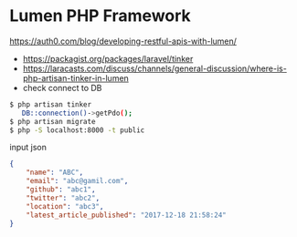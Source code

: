 # Lumen PHP Framework
https://auth0.com/blog/developing-restful-apis-with-lumen/
- https://packagist.org/packages/laravel/tinker
- https://laracasts.com/discuss/channels/general-discussion/where-is-php-artisan-tinker-in-lumen
- check connect to DB
```bash
$ php artisan tinker
   DB::connection()->getPdo();
$ php artisan migrate
$ php -S localhost:8000 -t public   
```
input json
```json
{
	"name": "ABC",
	"email": "abc@gamil.com",
	"github": "abc1",
	"twitter": "abc2",
	"location": "abc3",
	"latest_article_published": "2017-12-18 21:58:24"
}
```
